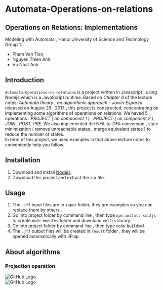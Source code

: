 # Automata-Operations-on-relations

## Operations on Relations: Implementations
Modeling with Automata , Hanoi University of Science and Technology  
Group 1:
  * Pham Van Tien
  * Nguyen Thien Anh
  * Vu Nhat Anh  
## Introduction
  ```Automata-Operations-on-relations``` is a project written in Javascript , using Nodejs which is a JavaScript runtime. Based on *Chapter 6* of the lecture notes: *Automata theory , an algorithmic approach - Javier Esparza*  released on August 26 , 2017 , this project is constructed, concentrating  on implementing some algorithms of operations on relations. We haved 5 operations : *PROJECT ( on component 1 ) , PROJECT ( on component 2 ) , JOIN , POST, PRE*. We also implemented the NFA-to-DFA conversion , state minimization ( remove unreachable states , merge equivalent states ) to reduce the number of states.  
  In term of this project, we used examples in that above lecture notes to conveniently help you follow. 
## Installation
1. Download and install [Nodejs](https://nodejs.org/en/).  
2. Download this project and extract the zip file.  
## Usage  
1. The ```.jff``` input files are in ```input``` folder, they are examples so you can replace them by others.  
2. Go into project folder by command line , then type ```npm install xml2js``` to create ```node modules``` folder and download ```xml2js``` library
2. Go into project folder by command line , then type ```node buildxml```
3. The ```.jff``` output files will be created in ```result``` folder , they will be opened automatically with JFlap.  
## About algorithms
### Projection operation  
![GitHub Logo](https://github.com/thienanh96/Automata-Operations-on-relations/blob/master/markdown_images/project.PNG)  
![GitHub Logo](https://github.com/thienanh96/Automata-Operations-on-relations/blob/master/markdown_images/padclosure.PNG)
